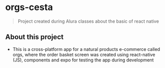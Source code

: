 # orgs-cesta

> Project created during Alura classes about the basic of react native

## About this project
* This is a cross-platform app for a natural products e-commerce called orgs, where the order basket screen was created using react-native (JS), components and expo for testing the app during development

